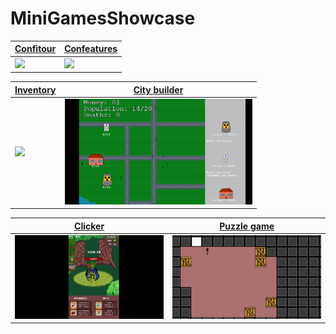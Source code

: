 ﻿# MiniGamesShowcase

| [Confitour](gifs/confitour.gif) | [Confeatures](gifs/confeatures.gif) |
|---------------------------------|-------------------------------------|
| [<img src="gifs/confitour.gif" width="300"/>](gifs/confitour.gif) | [<img src="gifs/confeatures.gif" width="300"/>](gifs/confeatures.gif) |

| [Inventory](gifs/inventory.gif) | [City builder](gifs/city_builder.gif) |
|---------------------------------|---------------------------------------|
| [<img src="gifs/inventory.gif" width="300"/>](gifs/inventory.gif) | [<img src="gifs/city_builder.gif" width="300"/>](gifs/city_builder.gif) |

| [Clicker](gifs/clicker.gif) | [Puzzle game](gifs/puzzle.gif) |
|-----------------------------|--------------------------------|
| [<img src="gifs/clicker.gif" width="300"/>](gifs/clicker.gif) | [<img src="gifs/puzzle.gif" width="300"/>](gifs/puzzle.gif) |





